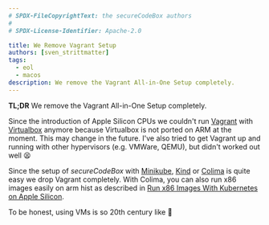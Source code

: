 ```yaml
---
# SPDX-FileCopyrightText: the secureCodeBox authors
#
# SPDX-License-Identifier: Apache-2.0

title: We Remove Vagrant Setup
authors: [sven_strittmatter]
tags:
  - eol
  - macos
description: We remove the Vagrant All-in-One Setup completely.
---
```


**TL;DR** We remove the Vagrant All-in-One Setup completely.

<!--truncate-->

Since the introduction of Apple Silicon CPUs we couldn't run [Vagrant][vagrant] with [Virtualbox][virtualbox] anymore because Virtualbox is not ported on ARM at the moment. This may change in the future. I've also tried to get Vagrant up and running with other hypervisors (e.g. VMWare, QEMU), but didn't worked out well 😫

Since the setup of _secureCodeBox_ with [Minikube][minikube], [Kind][kind] or [Colima][colima] is quite easy we drop Vagrant completely. With Colima, you can also run x86 images easily on arm hist as described in [Run x86 Images With Kubernetes on Apple Silicon][colima-setup].

To be honest, using VMs is so 20th century like 😬

[vagrant]:      https://www.vagrantup.com/
[virtualbox]:   https://www.virtualbox.org/
[colima]:       https://github.com/abiosoft/colima
[colima-setup]: /blog/2024/10/25/run-x86-images-with-kubernetes-on-apple-silicon
[minikube]:     https://minikube.sigs.k8s.io/docs/start/?arch=%2Fmacos%2Fx86-64%2Fstable%2Fbinary+download
[kind]:         https://kind.sigs.k8s.io/

